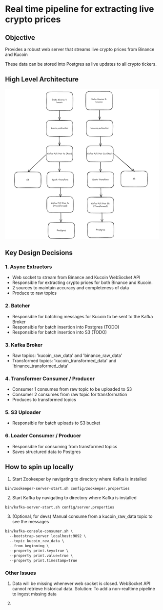 # Real time pipeline for extracting live crypto prices


## Objective

Provides a robust web server that streams live crypto prices from Binance and Kucoin

These data can be stored into Postgres as live updates to all crypto tickers.

## High Level Architecture
![img.png](./images/img.png)


## Key Design Decisions

### 1. Async Extractors
- Web socket to stream from Binance and Kucoin WebSocket API
- Responsible for extracting crypto prices for both Binance and Kucoin. 
- 2 sources to maintain accuracy and completeness of data
- Produce to raw topics


### 2. Batcher
- Responsible for batching messages for Kucoin to be sent to the Kafka Broker
- Responsible for batch insertion into Postgres (TODO)
- Responsible for batch insertion into S3 (TODO)


### 3. Kafka Broker
- Raw topics: 'kucoin_raw_data' and 'binance_raw_data'
- Transformed topics: 'kucoin_transformed_data' and 'binance_transformed_data'


### 4. Transformer Consumer / Producer
- Consumer 1 consumes from raw topic to be uploaded to S3
- Consumer 2 consumes from raw topic for transformation
- Produces to transformed topics

### 5. S3 Uploader
- Responsible for batch uploads to S3 bucket

### 6. Loader Consumer / Producer
- Responsible for consuming from transformed topics
- Saves structured data to Postgres



## How to spin up locally
1. Start Zookeeper by navigating to directory where Kafka is installed
```commandline
bin/zookeeper-server-start.sh config/zookeeper.properties
```

2. Start Kafka by navigating to directory where Kafka is installed
```commandline
bin/kafka-server-start.sh config/server.properties
```

3. (Optional, for devs) Manual consume from a kucoin_raw_data topic to see the messages
```commandline
bin/kafka-console-consumer.sh \
  --bootstrap-server localhost:9092 \
  --topic kucoin_raw_data \
  --from-beginning \
  --property print.key=true \
  --property print.value=true \
  --property print.timestamp=true
```

### Other Issues
1. Data will be missing whenever web socket is closed. WebSocket API cannot retrieve historical data.
Solution: To add a non-realtime pipeline to ingest missing data

2. 